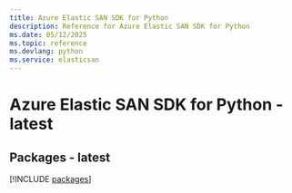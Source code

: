 ```yaml
---
title: Azure Elastic SAN SDK for Python
description: Reference for Azure Elastic SAN SDK for Python
ms.date: 05/12/2025
ms.topic: reference
ms.devlang: python
ms.service: elasticsan
---
```

# Azure Elastic SAN SDK for Python - latest
## Packages - latest
[!INCLUDE [packages](elastic-san-index.md)]